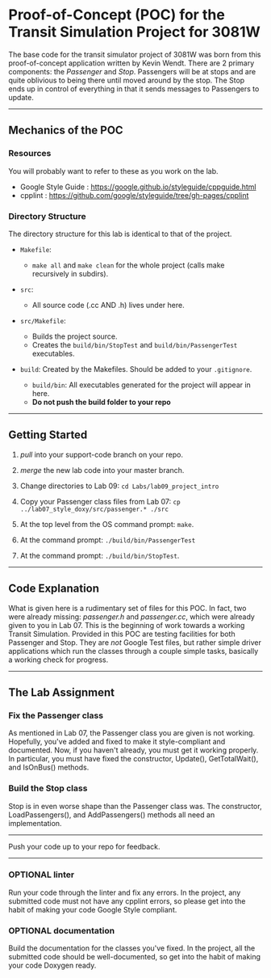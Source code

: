 # Proof-of-Concept (POC) for the Transit Simulation Project for 3081W

The base code for the transit simulator project of 3081W was born from this
proof-of-concept application written by Kevin Wendt. There are 2 primary
components: the <i>Passenger</i> and <i>Stop</i>. Passengers will be at stops and are quite oblivious to being there until moved around by the stop. The Stop ends up in control of everything in that it sends messages to Passengers to update. 

<hr>

## Mechanics of the POC

### Resources

You will probably want to refer to these as you work on the lab.

- Google Style Guide : https://google.github.io/styleguide/cppguide.html
- cpplint : https://github.com/google/styleguide/tree/gh-pages/cpplint

### Directory Structure

The directory structure for this lab is identical to that of the project.

- `Makefile`:
   - `make all` and `make clean` for the whole project (calls make recursively
     in subdirs).

- `src`:
  - All source code (.cc AND .h) lives under here.

- `src/Makefile`:
  - Builds the project source.
  - Creates the `build/bin/StopTest` and `build/bin/PassengerTest` executables.

- `build`: Created by the Makefiles. Should be added to your `.gitignore`.
  - `build/bin`: All executables generated for the project will appear in here.
  - **Do not push the build folder to your repo**
  
<hr>

## Getting Started

1. _pull_ into your support-code branch on your repo.

2. _merge_ the new lab code into your master branch.

3. Change directories to Lab 09: `cd Labs/lab09_project_intro`

4. Copy your Passenger class files from Lab 07: `cp ../lab07_style_doxy/src/passenger.* ./src`

5. At the top level from the OS command prompt: `make`. 

6. At the command prompt: `./build/bin/PassengerTest`

7. At the command prompt: `./build/bin/StopTest`.

<hr>

## Code Explanation

What is given here is a rudimentary set of files for this POC. In fact, two were already missing: _passenger.h_ and _passenger.cc_, which were already given to you in Lab 07. This is the beginning of work towards a working Transit Simulation. Provided in this POC are testing facilities for both Passenger and Stop. They are *not* Google Test files, but rather simple driver applications which run the classes through a couple simple tasks, basically a working check for progress.

<hr>

## The Lab Assignment

### Fix the Passenger class

As mentioned in Lab 07, the Passenger class you are given is not working. Hopefully, you've added and fixed to make it style-compliant and documented. Now, if you haven't already, you must get it working properly. In particular, you must have fixed the constructor, Update(), GetTotalWait(), and IsOnBus() methods.

### Build the Stop class

Stop is in even worse shape than the Passenger class was. The constructor, LoadPassengers(), and AddPassengers() methods all need an implementation.

<hr>

Push your code up to your repo for feedback.

<hr>

### OPTIONAL linter

Run your code through the linter and fix any errors. In the project, any submitted code must not have any cpplint errors, so please get into the habit of making your code Google Style compliant.

### OPTIONAL documentation

Build the documentation for the classes you've fixed. In the project, all the submitted code should be well-documented, so get into the habit of making your code Doxygen ready.